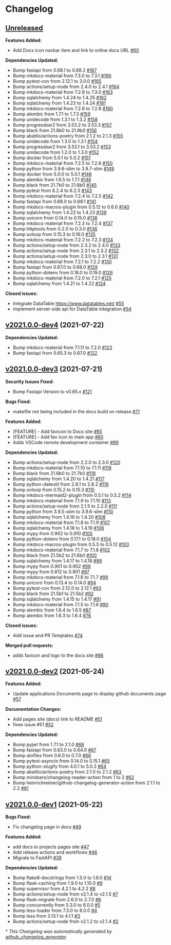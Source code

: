 # Changelog

## [Unreleased](https://github.com/madeinoz67/maker-hub/tree/HEAD)

**Features Added:**

- Add Docs icon navbar item and link to online docs URL [\#60](https://github.com/madeinoz67/maker-hub/issues/60)

**Dependencies Updated:**

- Bump fastapi from 0.68.1 to 0.68.2 [\#167](https://github.com/madeinoz67/maker-hub/pull/167)
- Bump mkdocs-material from 7.3.0 to 7.3.1 [\#166](https://github.com/madeinoz67/maker-hub/pull/166)
- Bump pytest-cov from 2.12.1 to 3.0.0 [\#165](https://github.com/madeinoz67/maker-hub/pull/165)
- Bump actions/setup-node from 2.4.0 to 2.4.1 [\#164](https://github.com/madeinoz67/maker-hub/pull/164)
- Bump mkdocs-material from 7.2.8 to 7.3.0 [\#163](https://github.com/madeinoz67/maker-hub/pull/163)
- Bump sqlalchemy from 1.4.24 to 1.4.25 [\#162](https://github.com/madeinoz67/maker-hub/pull/162)
- Bump sqlalchemy from 1.4.23 to 1.4.24 [\#161](https://github.com/madeinoz67/maker-hub/pull/161)
- Bump mkdocs-material from 7.2.6 to 7.2.8 [\#160](https://github.com/madeinoz67/maker-hub/pull/160)
- Bump alembic from 1.7.1 to 1.7.3 [\#159](https://github.com/madeinoz67/maker-hub/pull/159)
- Bump unidecode from 1.3.1 to 1.3.2 [\#158](https://github.com/madeinoz67/maker-hub/pull/158)
- Bump progressbar2 from 3.53.2 to 3.53.3 [\#157](https://github.com/madeinoz67/maker-hub/pull/157)
- Bump black from 21.8b0 to 21.9b0 [\#156](https://github.com/madeinoz67/maker-hub/pull/156)
- Bump abatilo/actions-poetry from 2.1.2 to 2.1.3 [\#155](https://github.com/madeinoz67/maker-hub/pull/155)
- Bump unidecode from 1.3.0 to 1.3.1 [\#154](https://github.com/madeinoz67/maker-hub/pull/154)
- Bump progressbar2 from 3.53.1 to 3.53.2 [\#153](https://github.com/madeinoz67/maker-hub/pull/153)
- Bump unidecode from 1.2.0 to 1.3.0 [\#152](https://github.com/madeinoz67/maker-hub/pull/152)
- Bump docker from 5.0.1 to 5.0.2 [\#151](https://github.com/madeinoz67/maker-hub/pull/151)
- Bump mkdocs-material from 7.2.5 to 7.2.6 [\#150](https://github.com/madeinoz67/maker-hub/pull/150)
- Bump python from 3.9.6-slim to 3.9.7-slim [\#149](https://github.com/madeinoz67/maker-hub/pull/149)
- Bump docker from 5.0.0 to 5.0.1 [\#148](https://github.com/madeinoz67/maker-hub/pull/148)
- Bump alembic from 1.6.5 to 1.7.1 [\#146](https://github.com/madeinoz67/maker-hub/pull/146)
- Bump black from 21.7b0 to 21.8b0 [\#145](https://github.com/madeinoz67/maker-hub/pull/145)
- Bump pytest from 6.2.4 to 6.2.5 [\#143](https://github.com/madeinoz67/maker-hub/pull/143)
- Bump mkdocs-material from 7.2.4 to 7.2.5 [\#142](https://github.com/madeinoz67/maker-hub/pull/142)
- Bump fastapi from 0.68.0 to 0.68.1 [\#141](https://github.com/madeinoz67/maker-hub/pull/141)
- Bump mkdocs-macros-plugin from 0.5.12 to 0.6.0 [\#140](https://github.com/madeinoz67/maker-hub/pull/140)
- Bump sqlalchemy from 1.4.22 to 1.4.23 [\#139](https://github.com/madeinoz67/maker-hub/pull/139)
- Bump uvicorn from 0.14.0 to 0.15.0 [\#138](https://github.com/madeinoz67/maker-hub/pull/138)
- Bump mkdocs-material from 7.2.3 to 7.2.4 [\#137](https://github.com/madeinoz67/maker-hub/pull/137)
- Bump httptools from 0.2.0 to 0.3.0 [\#136](https://github.com/madeinoz67/maker-hub/pull/136)
- Bump uvloop from 0.15.3 to 0.16.0 [\#135](https://github.com/madeinoz67/maker-hub/pull/135)
- Bump mkdocs-material from 7.2.2 to 7.2.3 [\#134](https://github.com/madeinoz67/maker-hub/pull/134)
- Bump actions/setup-node from 2.3.2 to 2.4.0 [\#133](https://github.com/madeinoz67/maker-hub/pull/133)
- Bump actions/setup-node from 2.3.1 to 2.3.2 [\#132](https://github.com/madeinoz67/maker-hub/pull/132)
- Bump actions/setup-node from 2.3.0 to 2.3.1 [\#131](https://github.com/madeinoz67/maker-hub/pull/131)
- Bump mkdocs-material from 7.2.1 to 7.2.2 [\#130](https://github.com/madeinoz67/maker-hub/pull/130)
- Bump fastapi from 0.67.0 to 0.68.0 [\#129](https://github.com/madeinoz67/maker-hub/pull/129)
- Bump python-dotenv from 0.18.0 to 0.19.0 [\#126](https://github.com/madeinoz67/maker-hub/pull/126)
- Bump mkdocs-material from 7.2.0 to 7.2.1 [\#125](https://github.com/madeinoz67/maker-hub/pull/125)
- Bump sqlalchemy from 1.4.21 to 1.4.22 [\#124](https://github.com/madeinoz67/maker-hub/pull/124)

**Closed issues:**

- Integrate DataTable https://www.datatables.net/ [\#55](https://github.com/madeinoz67/maker-hub/issues/55)
- implement server-side api for DataTable integration [\#54](https://github.com/madeinoz67/maker-hub/issues/54)

## [v2021.0.0-dev4](https://github.com/madeinoz67/maker-hub/tree/v2021.0.0-dev4) (2021-07-22)

**Dependencies Updated:**

- Bump mkdocs-material from 7.1.11 to 7.2.0 [\#123](https://github.com/madeinoz67/maker-hub/pull/123)
- Bump fastapi from 0.65.3 to 0.67.0 [\#122](https://github.com/madeinoz67/maker-hub/pull/122)

## [v2021.0.0-dev3](https://github.com/madeinoz67/maker-hub/tree/v2021.0.0-dev3) (2021-07-21)

**Security Issues Fixed:**

- Bump Fastapi Version to v0.65.x [\#121](https://github.com/madeinoz67/maker-hub/pull/121)

**Bugs Fixed:**

- makefile not being included in the docs build on release [\#71](https://github.com/madeinoz67/maker-hub/issues/71)

**Features Added:**

- \[FEATURE\] - Add favicon to Docs site [\#85](https://github.com/madeinoz67/maker-hub/issues/85)
- \[FEATURE\] - Add fav icon to main app [\#80](https://github.com/madeinoz67/maker-hub/issues/80)
- Adds VSCode remote development container [\#89](https://github.com/madeinoz67/maker-hub/pull/89)

**Dependencies Updated:**

- Bump actions/setup-node from 2.2.0 to 2.3.0 [\#120](https://github.com/madeinoz67/maker-hub/pull/120)
- Bump mkdocs-material from 7.1.10 to 7.1.11 [\#119](https://github.com/madeinoz67/maker-hub/pull/119)
- Bump black from 21.6b0 to 21.7b0 [\#118](https://github.com/madeinoz67/maker-hub/pull/118)
- Bump sqlalchemy from 1.4.20 to 1.4.21 [\#117](https://github.com/madeinoz67/maker-hub/pull/117)
- Bump python-dateutil from 2.8.1 to 2.8.2 [\#116](https://github.com/madeinoz67/maker-hub/pull/116)
- Bump uvloop from 0.15.2 to 0.15.3 [\#115](https://github.com/madeinoz67/maker-hub/pull/115)
- Bump mkdocs-mermaid2-plugin from 0.5.1 to 0.5.2 [\#114](https://github.com/madeinoz67/maker-hub/pull/114)
- Bump mkdocs-material from 7.1.9 to 7.1.10 [\#113](https://github.com/madeinoz67/maker-hub/pull/113)
- Bump actions/setup-node from 2.1.5 to 2.2.0 [\#111](https://github.com/madeinoz67/maker-hub/pull/111)
- Bump python from 3.9.5-slim to 3.9.6-slim [\#110](https://github.com/madeinoz67/maker-hub/pull/110)
- Bump sqlalchemy from 1.4.19 to 1.4.20 [\#108](https://github.com/madeinoz67/maker-hub/pull/108)
- Bump mkdocs-material from 7.1.8 to 7.1.9 [\#107](https://github.com/madeinoz67/maker-hub/pull/107)
- Bump sqlalchemy from 1.4.18 to 1.4.19 [\#106](https://github.com/madeinoz67/maker-hub/pull/106)
- Bump mypy from 0.902 to 0.910 [\#105](https://github.com/madeinoz67/maker-hub/pull/105)
- Bump python-dotenv from 0.17.1 to 0.18.0 [\#104](https://github.com/madeinoz67/maker-hub/pull/104)
- Bump mkdocs-macros-plugin from 0.5.5 to 0.5.12 [\#103](https://github.com/madeinoz67/maker-hub/pull/103)
- Bump mkdocs-material from 7.1.7 to 7.1.8 [\#102](https://github.com/madeinoz67/maker-hub/pull/102)
- Bump black from 21.5b2 to 21.6b0 [\#100](https://github.com/madeinoz67/maker-hub/pull/100)
- Bump sqlalchemy from 1.4.17 to 1.4.18 [\#99](https://github.com/madeinoz67/maker-hub/pull/99)
- Bump mypy from 0.901 to 0.902 [\#98](https://github.com/madeinoz67/maker-hub/pull/98)
- Bump mypy from 0.812 to 0.901 [\#97](https://github.com/madeinoz67/maker-hub/pull/97)
- Bump mkdocs-material from 7.1.6 to 7.1.7 [\#96](https://github.com/madeinoz67/maker-hub/pull/96)
- Bump uvicorn from 0.13.4 to 0.14.0 [\#94](https://github.com/madeinoz67/maker-hub/pull/94)
- Bump pytest-cov from 2.12.0 to 2.12.1 [\#93](https://github.com/madeinoz67/maker-hub/pull/93)
- Bump black from 21.5b1 to 21.5b2 [\#92](https://github.com/madeinoz67/maker-hub/pull/92)
- Bump sqlalchemy from 1.4.15 to 1.4.17 [\#91](https://github.com/madeinoz67/maker-hub/pull/91)
- Bump mkdocs-material from 7.1.5 to 7.1.6 [\#90](https://github.com/madeinoz67/maker-hub/pull/90)
- Bump alembic from 1.6.4 to 1.6.5 [\#87](https://github.com/madeinoz67/maker-hub/pull/87)
- Bump alembic from 1.6.3 to 1.6.4 [\#76](https://github.com/madeinoz67/maker-hub/pull/76)

**Closed issues:**

- Add issue and PR Templates [\#74](https://github.com/madeinoz67/maker-hub/issues/74)

**Merged pull requests:**

- adds favicon and logo to the docs site [\#86](https://github.com/madeinoz67/maker-hub/pull/86)

## [v2021.0.0-dev2](https://github.com/madeinoz67/maker-hub/tree/v2021.0.0-dev2) (2021-05-24)

**Features Added:**

- Update applications Documents page to display github documents page [\#57](https://github.com/madeinoz67/maker-hub/issues/57)

**Documentation Changes:**

- Add pages site \(docs\) link to README [\#51](https://github.com/madeinoz67/maker-hub/issues/51)
- fixes issue \#51 [\#52](https://github.com/madeinoz67/maker-hub/pull/52)

**Dependencies Updated:**

- Bump pyjwt from 1.7.1 to 2.1.0 [\#68](https://github.com/madeinoz67/maker-hub/pull/68)
- Bump fastapi from 0.63.0 to 0.64.0 [\#67](https://github.com/madeinoz67/maker-hub/pull/67)
- Bump aiofiles from 0.6.0 to 0.7.0 [\#66](https://github.com/madeinoz67/maker-hub/pull/66)
- Bump pytest-asyncio from 0.14.0 to 0.15.1 [\#65](https://github.com/madeinoz67/maker-hub/pull/65)
- Bump python-slugify from 4.0.1 to 5.0.2 [\#64](https://github.com/madeinoz67/maker-hub/pull/64)
- Bump abatilo/actions-poetry from 2.1.0 to 2.1.2 [\#63](https://github.com/madeinoz67/maker-hub/pull/63)
- Bump mindsers/changelog-reader-action from 1 to 2 [\#62](https://github.com/madeinoz67/maker-hub/pull/62)
- Bump heinrichreimer/github-changelog-generator-action from 2.1.1 to 2.2 [\#61](https://github.com/madeinoz67/maker-hub/pull/61)

## [v2021.0.0-dev1](https://github.com/madeinoz67/maker-hub/tree/v2021.0.0-dev1) (2021-05-22)

**Bugs Fixed:**

- Fix changelog page in docs [\#49](https://github.com/madeinoz67/maker-hub/issues/49)

**Features Added:**

- add docs to projects pages site [\#47](https://github.com/madeinoz67/maker-hub/issues/47)
- Add release actions and workflows [\#46](https://github.com/madeinoz67/maker-hub/issues/46)
- Migrate to FastAPI [\#38](https://github.com/madeinoz67/maker-hub/issues/38)

**Dependencies Updated:**

- Bump flake8-docstrings from 1.5.0 to 1.6.0 [\#14](https://github.com/madeinoz67/maker-hub/pull/14)
- Bump flask-caching from 1.9.0 to 1.10.0 [\#9](https://github.com/madeinoz67/maker-hub/pull/9)
- Bump supervisor from 4.2.1 to 4.2.2 [\#8](https://github.com/madeinoz67/maker-hub/pull/8)
- Bump actions/setup-node from v2.1.4 to v2.1.5 [\#7](https://github.com/madeinoz67/maker-hub/pull/7)
- Bump flask-migrate from 2.6.0 to 2.7.0 [\#6](https://github.com/madeinoz67/maker-hub/pull/6)
- Bump concurrently from 5.3.0 to 6.0.0 [\#5](https://github.com/madeinoz67/maker-hub/pull/5)
- Bump less-loader from 7.3.0 to 8.0.0 [\#4](https://github.com/madeinoz67/maker-hub/pull/4)
- Bump less from 3.13.1 to 4.1.1 [\#3](https://github.com/madeinoz67/maker-hub/pull/3)
- Bump actions/setup-node from v2.1.2 to v2.1.4 [\#2](https://github.com/madeinoz67/maker-hub/pull/2)



\* *This Changelog was automatically generated by [github_changelog_generator](https://github.com/github-changelog-generator/github-changelog-generator)*
